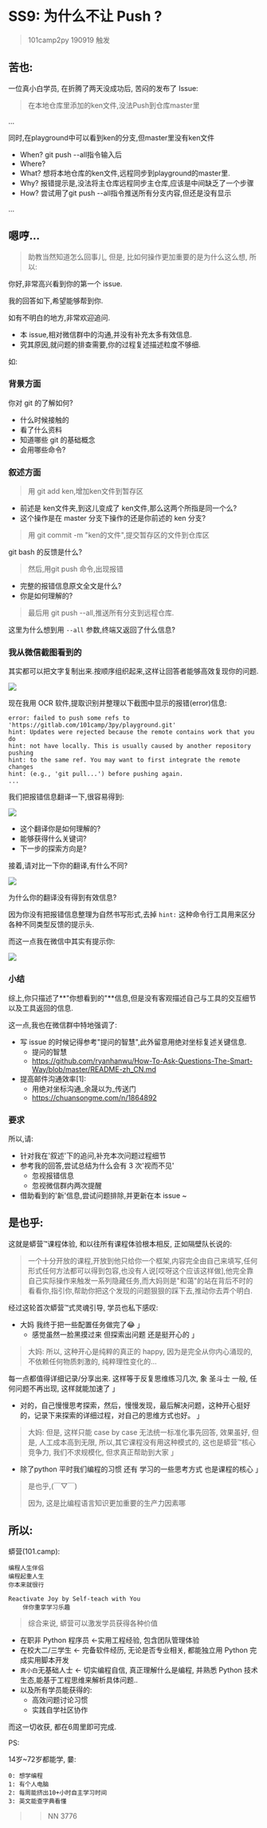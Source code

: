 # SS9: 为什么不让 Push ?
> 101camp2py 190919 触发

## 苦也:

一位真小白学员, 在折腾了两天没成功后, 苦闷的发布了 Issue:


> 在本地仓库里添加的ken文件,没法Push到仓库master里

...

同时,在playground中可以看到ken的分支,但master里没有ken文件


- When? git push --all指令输入后
- Where?
- What? 想将本地仓库的ken文件,远程同步到playground的master里. 
- Why? 报错提示是,没法将主仓库远程同步主仓库,应该是中间缺乏了一个步骤
- How? 尝试用了git push --all指令推送所有分支内容,但还是没有显示

...


## 嗯哼...
> 助教当然知道怎么回事儿, 但是, 比如何操作更加重要的是为什么这么想, 所以:

你好,非常高兴看到你的第一个 issue.

我的回答如下,希望能够帮到你.

如有不明白的地方,非常欢迎追问.

- 本 issue,相对微信群中的沟通,并没有补充太多有效信息.
- 究其原因,就问题的排查需要,你的过程复述描述粒度不够细.

如:

### 背景方面

你对 git 的了解如何?

- 什么时候接触的
- 看了什么资料
- 知道哪些 git 的基础概念
- 会用哪些命令?

### 叙述方面
> 用 git add ken,增加ken文件到暂存区

- 前述是 ken文件夹,到这儿变成了 ken文件,那么这两个所指是同一个么?
- 这个操作是在 master 分支下操作的还是你前述的 ken 分支?

> 用 git commit -m "ken的文件",提交暂存区的文件到仓库区

git bash 的反馈是什么?

> 然后,用git push 命令,出现报错

- 完整的报错信息原文全文是什么?
- 你是如何理解的?

> 最后用 git push --all,推送所有分支到远程仓库. 

这里为什么想到用 `--all` 参数,终端又返回了什么信息?

### 我从微信截图看到的

其实都可以把文字复制出来.按顺序组织起来,这样让回答者能够高效复现你的问题.

![](https://ipic.zoomquiet.top/2019-09-20-i17-0.png)

现在我用 OCR 软件,提取识别并整理以下截图中显示的报错(error)信息:

```
error: failed to push some refs to 'https://gitlab.com/101camp/3py/playground.git'
hint: Updates were rejected because the remote contains work that you do 
hint: not have locally. This is usually caused by another repository pushing 
hint: to the same ref. You may want to first integrate the remote changes 
hint: (e.g., 'git pull...') before pushing again.
...
```

我们把报错信息翻译一下,很容易得到:

![](https://ipic.zoomquiet.top/2019-09-20-i17-1.png)

- 这个翻译你是如何理解的?
- 能够获得什么关键词?
- 下一步的探索方向是?

接着,请对比一下你的翻译,有什么不同?

![](https://ipic.zoomquiet.top/2019-09-20-i17-2.png)

为什么你的翻译没有得到有效信息?

因为你没有把报错信息整理为自然书写形式,去掉 `hint:` 这种命令行工具用来区分各种不同类型反馈的提示头.

而这一点我在微信中其实有提示你:

![](https://ipic.zoomquiet.top/2019-09-20-ScreenShot%202019-09-20%2016.06.43.jpg)

### 小结

综上,你只描述了**"你想看到的"**信息,但是没有客观描述自己与工具的交互细节以及工具返回的信息.

这一点,我也在微信群中特地强调了:

- 写 issue 的时候记得参考"提问的智慧",此外留意用绝对坐标复述关键信息. 
    + 提问的智慧
    + https://github.com/ryanhanwu/How-To-Ask-Questions-The-Smart-Way/blob/master/README-zh_CN.md
- 提高邮件沟通效率[1]:
    + 用绝对坐标沟通_余晟以为_传送门
    + https://chuansongme.com/n/1864892

### 要求

所以,请:

- 针对我在'叙述'下的追问,补充本次问题过程细节
- 参考我的回答,尝试总结为什么会有 3 次'视而不见'
    + 忽视报错信息
    + 忽视微信群内两次提醒
- 借助看到的'新'信息,尝试问题排除,并更新在本 issue ~


## 是也乎:
这就是蟒营™课程体验, 和以往所有课程体验根本相反, 正如隔壁队长说的:

> 一个十分开放的课程,开放到他只给你一个框架,内容完全由自己来填写,任何形式任何方法都可以得到包容,也没有人说[哎呀这个应该这样做],他完全靠自己实际操作来触发一系列隐藏任务,而大妈则是"和蔼"的站在背后不时的看看你,指引你,帮助你把这个发现的问题狠狠的踩下去,推动你去弄个明白. 


经过这轮首次蟒营™式灵魂引导,
学员也私下感叹:


- 大妈 我终于把一些配置任务做完了😂 」
    + 感觉虽然一脸黑摸过来 但探索出问题 还是挺开心的 」

> 大妈: 所以, 这种开心是纯粹的真正的 happy,
因为是完全从你内心涌现的, 不依赖任何物质刺激的,
纯粹理性变化的...

每一点都值得详细记录/分享出来.
这样等于反复思维练习几次,
象 圣斗士 一般, 任何问题不再出现, 
这样就能加速了 」

- 对的，自己慢慢思考探索，然后，慢慢发现，最后解决问题，这种开心挺好的，记录下来探索的详细过程，对自己的思维方式也好。 」


> 大妈: 但是, 这样只能 case by case 无法统一标准化事先回答,
效果虽好, 但是, 人工成本高到无限,
所以,其它课程没有用这种模式的,
这也是蟒营™核心竞争力,
我们不求规模化, 
但求真正帮助到大家 」

- 除了python 平时我们编程的习惯 还有 学习的一些思考方式 也是课程的核心 」

> 是也乎,(￣▽￣)
> 
> 因为, 这是比编程语言知识更加重要的生产力因素哪



## 所以:

蟒营(101.camp): 

    编程人生伴侣
    编程起重人生
    你本来就很行
    
    Reactivate Joy by Self-teach with You
        伴你重享学习乐趣


> 综合来说, 蟒营可以激发学员获得各种价值

- 在职非 Python 程序员 <-实用工程经验, 包含团队管理体验
- 在校大二/三学生 <-  完备软件经历, 无论是否专业相关, 都能独立用 Python 完成实用脚本开发
- `真小白`无基础人士 <- 切实编程自信, 真正理解什么是编程, 并熟悉 Python 技术生态,能基于工程思维来解析具体问题..
- 以及所有学员能获得的:
    + 高效问题讨论习惯
    + 实践自学社区协作


而这一切收获, 都在6周里即可完成.


PS:

14岁~72岁都能学, 嘦:

    0: 想学编程
    1: 有个人电脑
    2: 每周能挤出10+小时自主学习时间
    3: 英文能查字典看懂


>> NN 3776
